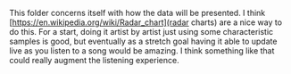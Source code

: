 This folder concerns itself with how the data will be presented. I think [https://en.wikipedia.org/wiki/Radar_chart](radar charts) are a nice way to do this. For a start, doing it artist by artist just using some characteristic samples is good, but eventually as a stretch goal having it able to update live as you listen to a song would be amazing. I think something like that could really augment the listening experience.
